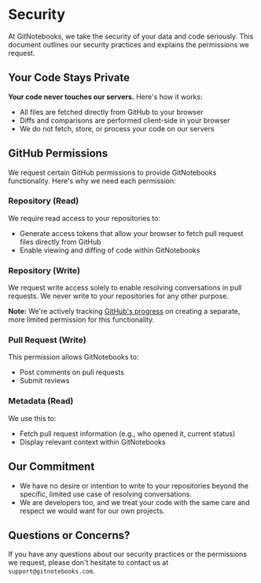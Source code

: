 # Security

At GitNotebooks, we take the security of your data and code seriously. This document outlines our security practices and explains the permissions we request.

## Your Code Stays Private

**Your code never touches our servers.** Here's how it works:

- All files are fetched directly from GitHub to your browser
- Diffs and comparisons are performed client-side in your browser
- We do not fetch, store, or process your code on our servers

## GitHub Permissions

We request certain GitHub permissions to provide GitNotebooks functionality. Here's why we need each permission:

### Repository (Read)

We require read access to your repositories to:

- Generate access tokens that allow your browser to fetch pull request files directly from GitHub
- Enable viewing and diffing of code within GitNotebooks

### Repository (Write)

We request write access solely to enable resolving conversations in pull requests. We never write to your repositories for any other purpose.

**Note:** We're actively tracking [GitHub's progress](https://github.com/orgs/community/discussions/12961) on creating a separate, more limited permission for this functionality.

### Pull Request (Write)

This permission allows GitNotebooks to:

- Post comments on pull requests
- Submit reviews

### Metadata (Read)

We use this to:

- Fetch pull request information (e.g., who opened it, current status)
- Display relevant context within GitNotebooks

## Our Commitment

- We have no desire or intention to write to your repositories beyond the specific, limited use case of resolving conversations.
- We are developers too, and we treat your code with the same care and respect we would want for our own projects.

## Questions or Concerns?

If you have any questions about our security practices or the permissions we request, please don't hesitate to contact us at `support@gitnotebooks.com`.
